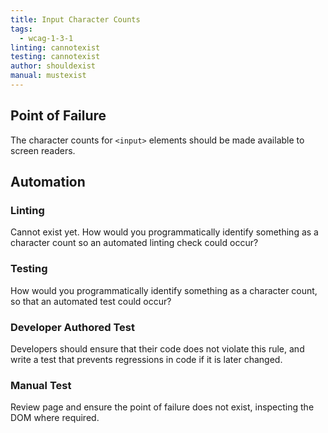 ```yaml
---
title: Input Character Counts
tags: 
  - wcag-1-3-1
linting: cannotexist
testing: cannotexist
author: shouldexist
manual: mustexist
---
```


## Point of Failure
The character counts for `<input>` elements should be made available to screen readers.

## Automation

### Linting
Cannot exist yet. How would you programmatically identify something as a character count so an automated linting check could occur?

### Testing
How would you programmatically identify something as a character count, so that an automated test could occur?

### Developer Authored Test
Developers should ensure that their code does not violate this rule, and write a test that prevents regressions in code if it is later changed.

### Manual Test
Review page and ensure the point of failure does not exist, inspecting the DOM where required.